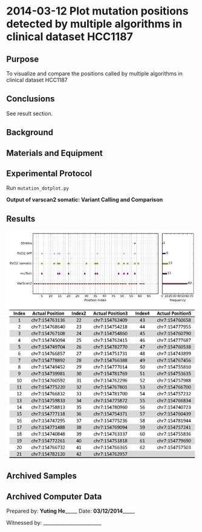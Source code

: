 2014-03-12 Plot mutation positions detected by multiple algorithms in clinical dataset HCC1187
==============================

Purpose
------------
To visualize and compare the positions called by multiple algorithms in clinical dataset HCC1187

Conclusions
-----------------
See result section.

Background
----------------

Materials and Equipment
------------------------------



Experimental Protocol
---------------------------
Run `mutation_dotplot.py`

**Output of varscan2 somatic: Variant Calling and Comparison**

Results
-----------
![](HCC1187_dotplot_minor.png)
![](position_lookup_chart.png)


Archived Samples
-------------------------

Archived Computer Data
------------------------------


Prepared by: ______Yuting He___________     Date: ________03/12/2014_____________


Witnessed by: ________________________

